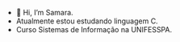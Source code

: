 - 👋 Hi, I’m  Samara. 
- Atualmente estou estudando linguagem C.
- Curso Sistemas de Informação na UNIFESSPA.

<!---
2Samy6/2Samy6 is a ✨ special ✨ repository because its `README.md` (this file) appears on your GitHub profile.
You can click the Preview link to take a look at your changes.
--->
